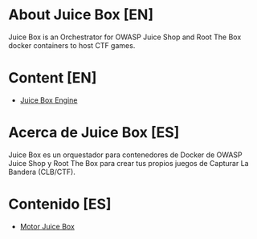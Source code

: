 # About Juice Box [EN]
Juice Box is an Orchestrator for OWASP Juice Shop and Root The Box docker containers to host CTF games.

# Content [EN]
- [Juice Box Engine](JuiceBoxEngine/docs/EN/README.MD)

# Acerca de Juice Box [ES]
Juice Box es un orquestador para contenedores de Docker de OWASP Juice Shop y Root The Box para crear tus propios juegos de Capturar La Bandera (CLB/CTF).

# Contenido [ES]
- [Motor Juice Box](JuiceBoxEngine/docs/ES/README.MD)